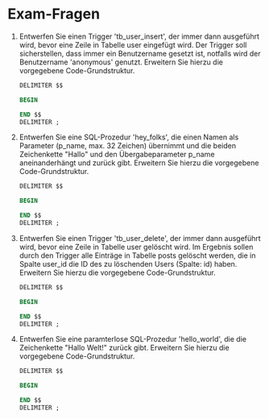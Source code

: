 # Exam-Fragen

1. Entwerfen Sie einen Trigger 'tb_user_insert', der immer dann ausgeführt wird, bevor eine Zeile in Tabelle user eingefügt wird. Der Trigger soll sicherstellen, dass immer ein Benutzername gesetzt ist, notfalls wird der Benutzername 'anonymous' genutzt. Erweitern Sie hierzu die vorgegebene Code-Grundstruktur.

    ```sql
    DELIMITER $$

    BEGIN
    
    END $$
    DELIMITER ;
    ```

2. Entwerfen Sie eine SQL-Prozedur 'hey_folks', die einen Namen als Parameter (p_name, max. 32 Zeichen) übernimmt und die beiden Zeichenkette "Hallo" und den Übergabeparameter p_name aneinanderhängt und zurück gibt. Erweitern Sie hierzu die vorgegebene Code-Grundstruktur.

    ```sql
    DELIMITER $$

    BEGIN
    
    END $$
    DELIMITER ;
    ```

3. Entwerfen Sie einen Trigger 'tb_user_delete', der immer dann ausgeführt wird, bevor eine Zeile in Tabelle user gelöscht wird. Im Ergebnis sollen durch den Trigger alle Einträge in Tabelle posts gelöscht werden, die in Spalte user_id die ID des zu löschenden Users (Spalte: id) haben. Erweitern Sie hierzu die vorgegebene Code-Grundstruktur.

    ```sql
    DELIMITER $$

    BEGIN
    
    END $$
    DELIMITER ;
    ```

4. Entwerfen Sie eine paramterlose SQL-Prozedur 'hello_world', die die Zeichenkette "Hallo Welt!" zurück gibt. Erweitern Sie hierzu die vorgegebene Code-Grundstruktur.

    ```sql
    DELIMITER $$

    BEGIN
    
    END $$
    DELIMITER ;
    ```